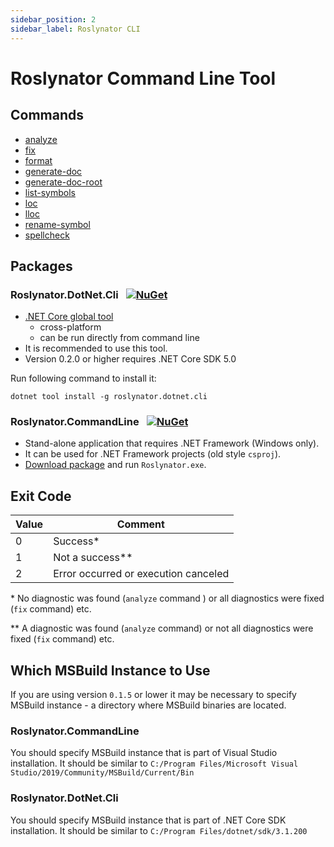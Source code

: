 ```yaml
---
sidebar_position: 2
sidebar_label: Roslynator CLI
---
```


# Roslynator Command Line Tool

## Commands

* [analyze](commands/analyze/index.md)
* [fix](commands/fix/index.md)
* [format](commands/format/index.md)
* [generate-doc](commands/generate-doc/index.md)
* [generate-doc-root](commands/generate-doc-root/index.md)
* [list-symbols](commands/list-symbols/index.md)
* [loc](commands/loc/index.md)
* [lloc](commands/lloc/index.md)
* [rename-symbol](commands/rename-symbol/index.md)
* [spellcheck](commands/spellcheck/index.md)

## Packages

### Roslynator.DotNet.Cli &ensp;[![NuGet](https://img.shields.io/nuget/v/Roslynator.DotNet.Cli.svg)](https://nuget.org/packages/Roslynator.DotNet.Cli)

* [.NET Core global tool](https://docs.microsoft.com/dotnet/core/tools/global-tools)
  * cross-platform
  * can be run directly from command line
* It is recommended to use this tool.
* Version 0.2.0 or higher requires .NET Core SDK 5.0

Run following command to install it:

```
dotnet tool install -g roslynator.dotnet.cli
```

### Roslynator.CommandLine &ensp;[![NuGet](https://img.shields.io/nuget/v/Roslynator.CommandLine.svg)](https://nuget.org/packages/Roslynator.CommandLine)

* Stand-alone application that requires .NET Framework (Windows only).
* It can be used for .NET Framework projects (old style `csproj`).
* [Download package](https://www.nuget.org/api/v2/package/Roslynator.CommandLine/0.2.0) and run `Roslynator.exe`.

## Exit Code

Value | Comment
--- | ---
0 | Success\*
1 | Not a success\*\*
2 | Error occurred or execution canceled

\* No diagnostic was found (`analyze` command ) or all diagnostics were fixed (`fix` command) etc.

\*\* A diagnostic was found (`analyze` command) or not all diagnostics were fixed (`fix` command) etc.

## Which MSBuild Instance to Use

If you are using version `0.1.5` or lower it may be necessary to specify MSBuild instance  - a directory where MSBuild binaries are located.

### Roslynator.CommandLine

You should specify MSBuild instance that is part of Visual Studio installation. It should be similar to `C:/Program Files/Microsoft Visual Studio/2019/Community/MSBuild/Current/Bin`

### Roslynator.DotNet.Cli

You should specify MSBuild instance that is part of .NET Core SDK installation. It should be similar to `C:/Program Files/dotnet/sdk/3.1.200`
